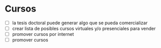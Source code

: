 # Cursos

- [ ] la tesis doctoral puede generar algo que se pueda comercializar
- [ ] crear lista de posibles cursos virtuales y/o presenciales para vender
- [ ] promover cursos por internet
- [ ] promover cursos 
